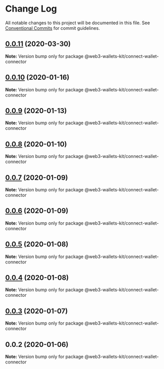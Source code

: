 # Change Log

All notable changes to this project will be documented in this file.
See [Conventional Commits](https://conventionalcommits.org) for commit guidelines.

## [0.0.11](https://github.com/akropolisio/web3-wallets-kit/compare/@web3-wallets-kit/connect-wallet-connector@0.0.10...@web3-wallets-kit/connect-wallet-connector@0.0.11) (2020-03-30)

**Note:** Version bump only for package @web3-wallets-kit/connect-wallet-connector





## [0.0.10](https://github.com/akropolisio/web3-wallets-kit/compare/@web3-wallets-kit/connect-wallet-connector@0.0.9...@web3-wallets-kit/connect-wallet-connector@0.0.10) (2020-01-16)

**Note:** Version bump only for package @web3-wallets-kit/connect-wallet-connector





## [0.0.9](https://github.com/akropolisio/web3-wallets-kit/compare/@web3-wallets-kit/connect-wallet-connector@0.0.8...@web3-wallets-kit/connect-wallet-connector@0.0.9) (2020-01-13)

**Note:** Version bump only for package @web3-wallets-kit/connect-wallet-connector





## [0.0.8](https://github.com/akropolisio/web3-wallets-kit/compare/@web3-wallets-kit/connect-wallet-connector@0.0.7...@web3-wallets-kit/connect-wallet-connector@0.0.8) (2020-01-10)

**Note:** Version bump only for package @web3-wallets-kit/connect-wallet-connector





## [0.0.7](https://github.com/akropolisio/web3-wallets-kit/compare/@web3-wallets-kit/connect-wallet-connector@0.0.6...@web3-wallets-kit/connect-wallet-connector@0.0.7) (2020-01-09)

**Note:** Version bump only for package @web3-wallets-kit/connect-wallet-connector





## [0.0.6](https://github.com/akropolisio/web3-wallets-kit/compare/@web3-wallets-kit/connect-wallet-connector@0.0.5...@web3-wallets-kit/connect-wallet-connector@0.0.6) (2020-01-09)

**Note:** Version bump only for package @web3-wallets-kit/connect-wallet-connector





## [0.0.5](https://github.com/akropolisio/web3-wallets-kit/compare/@web3-wallets-kit/connect-wallet-connector@0.0.4...@web3-wallets-kit/connect-wallet-connector@0.0.5) (2020-01-08)

**Note:** Version bump only for package @web3-wallets-kit/connect-wallet-connector





## [0.0.4](https://github.com/akropolisio/web3-wallets-kit/compare/@web3-wallets-kit/connect-wallet-connector@0.0.3...@web3-wallets-kit/connect-wallet-connector@0.0.4) (2020-01-08)

**Note:** Version bump only for package @web3-wallets-kit/connect-wallet-connector





## [0.0.3](https://github.com/akropolisio/web3-wallets-kit/compare/@web3-wallets-kit/connect-wallet-connector@0.0.2...@web3-wallets-kit/connect-wallet-connector@0.0.3) (2020-01-07)

**Note:** Version bump only for package @web3-wallets-kit/connect-wallet-connector





## 0.0.2 (2020-01-06)

**Note:** Version bump only for package @web3-wallets-kit/connect-wallet-connector

